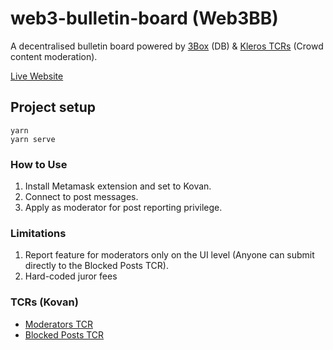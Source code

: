 # web3-bulletin-board (Web3BB)

A decentralised bulletin board powered by [3Box](https://github.com/3box/) (DB) & [Kleros TCRs](https://github.com/kleros/) (Crowd content moderation).

[Live Website](https://web3bb.netlify.app/)

## Project setup
```
yarn
yarn serve
```

### How to Use
1. Install Metamask extension and set to Kovan.
2. Connect to post messages.
3. Apply as moderator for post reporting privilege.

### Limitations
1. Report feature for moderators only on the UI level (Anyone can submit directly to the Blocked Posts TCR).
2. Hard-coded juror fees

### TCRs (Kovan)
- [Moderators TCR](https://curate.kleros.io/tcr/0xbC981A7A4cd9eA2dE0b7e2192b1d2ce25e3B7263)
- [Blocked Posts TCR](https://curate.kleros.io/tcr/0xEE66D42489C4624F70dc28aE2D0a7a1cE698c77C)

